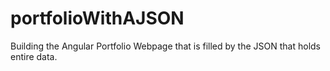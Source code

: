 # portfolioWithAJSON
Building the Angular Portfolio Webpage that is filled by the JSON that holds entire data.
